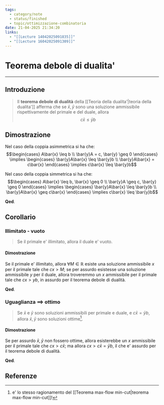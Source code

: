 ```yaml
---
tags:
  - category/note
  - status/finished
  - topic/ottimizzazione-combinatoria
date: 21-04-2025 21:34:20
links:
  - "[[Lecture 14042025091835]]"
  - "[[Lecture 16042025091309]]"
---
```

# Teorema debole di dualita'
---
## Introduzione
> Il **teorema debole di dualità** della [[Teoria della dualita'|teoria della dualita']] afferma che se $\bar{x}, \bar{y}$ sono una soluzione ammissibile rispettivamente del primale e del duale, allora
> $$c\bar{x} \leq \bar{y}b$$

## Dimostrazione
Nel caso della coppia asimmetrica si ha che:
$$\begin{cases} A\bar{x} \leq b \\ \bar{y}A = c, \bar{y} \geq 0 \end{cases} \implies \begin{cases} \bar{y}A\bar{x} \leq \bar{y}b \\ \bar{y}A\bar{x} = c\bar{x} \end{cases} \implies c\bar{x} \leq \bar{y}b$$

Nel caso della coppia simmetrica si ha che:
$$\begin{cases} A\bar{x} \leq b, \bar{x} \geq 0 \\ \bar{y}A \geq c, \bar{y} \geq 0 \end{cases} \implies \begin{cases} \bar{y}A\bar{x} \leq \bar{y}b \\ \bar{y}A\bar{x} \geq c\bar{x} \end{cases} \implies c\bar{x} \leq \bar{y}b$$

**Qed**.

## Corollario
### Illimitato - vuoto
> Se il primale e' illimitato, allora il duale e' vuoto.

#### Dimostrazione
Se il primale e' illimitato, allora $\forall M \in \mathbb{R}$ esiste una soluzione ammissibile $x$ per il primale tale che $cx > M$; se per assurdo esistesse una soluzione ammissibile $y$ per il duale, allora troveremmo un $x$ ammissibile per il primale tale che $cx > yb$, in assurdo per il teorema debole di dualità.

**Qed**.

### Uguaglianza $\implies$ ottimo
> Se $\bar{x}$ e $\bar{y}$ sono soluzioni ammissibili per primale e duale, e $c\bar{x} = \bar{y}b$, allora $\bar{x}, \bar{y}$ sono soluzioni ottime[^1].

#### Dimostrazione
Se per assurdo $\bar{x}, \bar{y}$ non fossero ottime, allora esisterebbe un $x$ ammissibile per il primale tale che $cx > c\bar{x}$; ma allora $cx > c\bar{x} = \bar{y}b$, il che e' assurdo per il teorema debole di dualità.

**Qed**.

## Referenze

[^1]: e' lo stesso ragionamento del [[Teorema max-flow min-cut|teorema max-flow min-cut]]!
